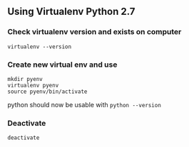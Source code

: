 ## Using Virtualenv Python 2.7

### Check virtualenv version and exists on computer
```
virtualenv --version
```

### Create new virtual env and use
```
mkdir pyenv
virtualenv pyenv
source pyenv/bin/activate
```

python should now be usable with `python --version`

### Deactivate
```
deactivate
```
